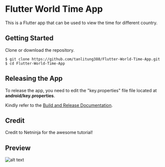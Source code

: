 # Flutter World Time App
This is a Flutter app that can be used to view the time for different country.

## Getting Started
Clone or download the repository.
```
$ git clone https://github.com/tanlitung388/Flutter-World-Time-App.git
$ cd Flutter-World-Time-App
```
## Releasing the App
To release the app, you need to edit the "key.properties" file file located at **android/key.properties**.

Kindly refer to the [Build and Release Documentation](https://flutter.dev/docs/deployment/android).

## Credit
Credit to Netninja for the awesome tutorial!

## Preview
![alt text](https://github.com/tanlitung388/Flutter-World-Time-App/raw/master/worldtime.gif "Preview")
